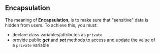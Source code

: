## Encapsulation

The meaning of **Encapsulation**, is to make sure that "sensitive" data is hidden from users. To achieve this, you must:

- declare class variables/attributes as `private`
- provide public ***get*** and ***set*** methods to access and update the value of a `private` variable

